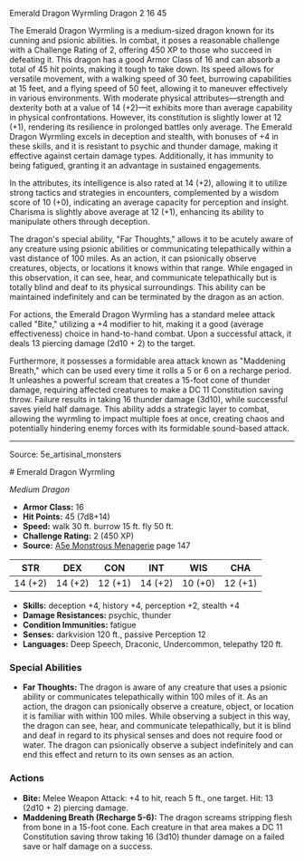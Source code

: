 <MonsterName/>Emerald Dragon Wyrmling</MonsterName>
<CreatureType/>Dragon</CreatureType>
<CR/>2</CR>
<AC/>16</AC>
<HP/>45</HP>
<summary>The Emerald Dragon Wyrmling is a medium-sized dragon known for its cunning and psionic abilities. In combat, it poses a reasonable challenge with a Challenge Rating of 2, offering 450 XP to those who succeed in defeating it. This dragon has a good Armor Class of 16 and can absorb a total of 45 hit points, making it tough to take down. Its speed allows for versatile movement, with a walking speed of 30 feet, burrowing capabilities at 15 feet, and a flying speed of 50 feet, allowing it to maneuver effectively in various environments. With moderate physical attributes—strength and dexterity both at a value of 14 (+2)—it exhibits more than average capability in physical confrontations. However, its constitution is slightly lower at 12 (+1), rendering its resilience in prolonged battles only average. The Emerald Dragon Wyrmling excels in deception and stealth, with bonuses of +4 in these skills, and it is resistant to psychic and thunder damage, making it effective against certain damage types. Additionally, it has immunity to being fatigued, granting it an advantage in sustained engagements. </summary>

<detail>

In the attributes, its intelligence is also rated at 14 (+2), allowing it to utilize strong tactics and strategies in encounters, complemented by a wisdom score of 10 (+0), indicating an average capacity for perception and insight. Charisma is slightly above average at 12 (+1), enhancing its ability to manipulate others through deception.

The dragon's special ability, "Far Thoughts," allows it to be acutely aware of any creature using psionic abilities or communicating telepathically within a vast distance of 100 miles. As an action, it can psionically observe creatures, objects, or locations it knows within that range. While engaged in this observation, it can see, hear, and communicate telepathically but is totally blind and deaf to its physical surroundings. This ability can be maintained indefinitely and can be terminated by the dragon as an action. 

For actions, the Emerald Dragon Wyrmling has a standard melee attack called "Bite," utilizing a +4 modifier to hit, making it a good (average effectiveness) choice in hand-to-hand combat. Upon a successful attack, it deals 13 piercing damage (2d10 + 2) to the target. 

Furthermore, it possesses a formidable area attack known as "Maddening Breath," which can be used every time it rolls a 5 or 6 on a recharge period. It unleashes a powerful scream that creates a 15-foot cone of thunder damage, requiring affected creatures to make a DC 11 Constitution saving throw. Failure results in taking 16 thunder damage (3d10), while successful saves yield half damage. This ability adds a strategic layer to combat, allowing the wyrmling to impact multiple foes at once, creating chaos and potentially hindering enemy forces with its formidable sound-based attack.</detail>



---

Source: 5e_artisinal_monsters

<statblock>
# Emerald Dragon Wyrmling

*Medium* *Dragon*

- **Armor Class:** 16
- **Hit Points:** 45 (7d8+14)
- **Speed:** walk 30 ft. burrow 15 ft. fly 50 ft.
- **Challenge Rating:** 2 (450 XP)
- **Source:** [A5e Monstrous Menagerie](https://enpublishingrpg.com/products/level-up-monstrous-menagerie-a5e) page 147

| STR | DEX | CON | INT | WIS | CHA |
| --- | --- | --- | --- | --- | --- |
| 14 (+2) | 14 (+2) | 12 (+1) | 14 (+2) | 10 (+0) | 12 (+1) |

- **Skills:** deception +4, history +4, perception +2, stealth +4
- **Damage Resistances:** psychic, thunder
- **Condition Immunities:** fatigue
- **Senses:** darkvision 120 ft., passive Perception 12
- **Languages:** Deep Speech, Draconic, Undercommon, telepathy 120 ft.

### Special Abilities

- **Far Thoughts:** The dragon is aware of any creature that uses a psionic ability or communicates telepathically within 100 miles of it. As an action, the dragon can psionically observe a creature, object, or location it is familiar with within 100 miles. While observing a subject in this way, the dragon can see, hear, and communicate telepathically, but it is blind and deaf in regard to its physical senses and does not require food or water. The dragon can psionically observe a subject indefinitely and can end this effect and return to its own senses as an action.

### Actions

- **Bite:** Melee Weapon Attack: +4 to hit, reach 5 ft., one target. Hit: 13 (2d10 + 2) piercing damage.
- **Maddening Breath (Recharge 5-6):** The dragon screams  stripping flesh from bone in a 15-foot cone. Each creature in that area makes a DC 11 Constitution saving throw  taking 16 (3d10) thunder damage on a failed save or half damage on a success.


</statblock>


